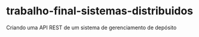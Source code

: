 # trabalho-final-sistemas-distribuidos
Criando uma API REST de um sistema de gerenciamento de depósito 
